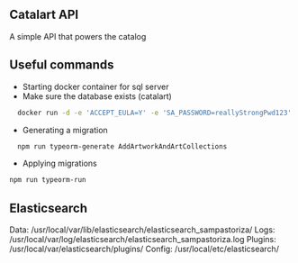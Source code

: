 ## Catalart API

A simple API that powers the catalog

## Useful commands

- Starting docker container for sql server
- Make sure the database exists (catalart)

```bash
  docker run -d -e 'ACCEPT_EULA=Y' -e 'SA_PASSWORD=reallyStrongPwd123' -p 1433:1433 microsoft/mssql-server-linux
```

- Generating a migration

```bash
  npm run typeorm-generate AddArtworkAndArtCollections
```

- Applying migrations

```bash
npm run typeorm-run
```

## Elasticsearch

Data: /usr/local/var/lib/elasticsearch/elasticsearch_sampastoriza/
Logs: /usr/local/var/log/elasticsearch/elasticsearch_sampastoriza.log
Plugins: /usr/local/var/elasticsearch/plugins/
Config: /usr/local/etc/elasticsearch/
